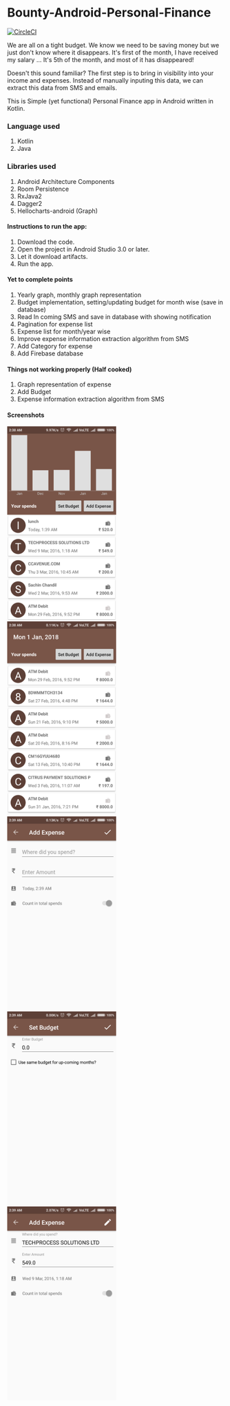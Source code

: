 Bounty-Android-Personal-Finance
===============================

[![CircleCI](https://circleci.com/gh/chandilsachin/Bounty-Android-Personal-Finance.svg?style=svg)](https://circleci.com/gh/chandilsachin/Bounty-Android-Personal-Finance)

We are all on a tight budget. We know we need to be saving money but we just don't know where it disappears. It's first of the month, I have received my salary ... It's 5th of the month, and most of it has disappeared!

Doesn't this sound familiar? The first step is to bring in visibility into your income and expenses. Instead of manually inputing this data, we can extract this data from SMS and emails.

This is Simple (yet functional) Personal Finance app in Android written in Kotlin. 

### Language used
1. Kotlin
1. Java

### Libraries used
1. Android Architecture Components
1. Room Persistence
1. RxJava2
1. Dagger2
1. Hellocharts-android (Graph)

#### Instructions to run the app:
1. Download the code.
1. Open the project in Android Studio 3.0 or later.
1. Let it download artifacts.
1. Run the app.


#### Yet to complete points
1. Yearly graph, monthly graph representation
1. Budget implementation, setting/updating budget for month wise (save in database)
1. Read In coming SMS and save in database with showing notification
1. Pagination for expense list
1. Expense list for month/year wise 
1. Improve expense information extraction algorithm from SMS
1. Add Category for expense
1. Add Firebase database

#### Things not working properly (Half cooked)
1. Graph representation of expense
1. Add Budget
1. Expense information extraction algorithm from SMS


#### Screenshots


<img height="450px" src="screenshots/1.png" />
<img height="450px" src="screenshots/2.png" />
<img height="450px" src="screenshots/3.png" />
<img height="450px" src="screenshots/4.png" />
<img height="450px" src="screenshots/5.png" />